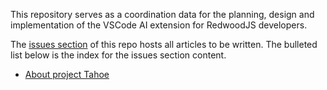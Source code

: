 This repository serves as a coordination data for the planning, design and implementation of the VSCode AI extension for RedwoodJS developers.

The [issues section](https://github.com/adriatic/congral-sift-fixie/issues) of this repo hosts all articles to be written. The bulleted list below is the index for the issues section content.

- [About project Tahoe](https://github.com/adriatic/congral-sift-fixie/issues/1)

